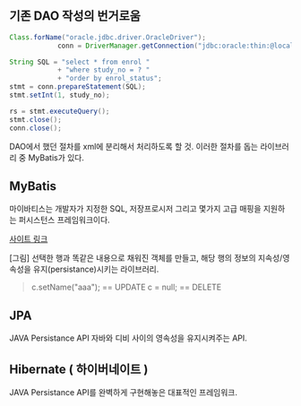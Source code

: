 ## 기존 DAO 작성의 번거로움 

```java
Class.forName("oracle.jdbc.driver.OracleDriver");
			conn = DriverManager.getConnection("jdbc:oracle:thin:@localhost:1521:xe", "username", "password");

String SQL = "select * from enrol " 
			+ "where study_no = ? " 
			+ "order by enrol_status";
stmt = conn.prepareStatement(SQL);
stmt.setInt(1, study_no);

rs = stmt.executeQuery();
stmt.close();
conn.close();
```
DAO에서 했던 절차를 xml에 분리해서 처리하도록 할 것.
이러한 절차를 돕는 라이브러리 중 MyBatis가 있다.

## MyBatis
마이바티스는 개발자가 지정한 SQL, 저장프로시저 그리고 몇가지 고급 매핑을 지원하는 퍼시스턴스 프레임워크이다.

[사이트 링크](http://www.mybatis.org/mybatis-3/ko/index.html)

[그림]
선택한 행과 똑같은 내용으로 채워진 객체를 만들고, 해당 행의 정보의 지속성/영속성을 유지(persistance)시키는 라이브러리.
> c.setName("aaa"); == UPDATE
> c = null; == DELETE

## JPA
JAVA Persistance API
자바와 디비 사이의 영속성을 유지시켜주는 API.

## Hibernate ( 하이버네이트 )
JAVA Persistance API를 완벽하게 구현해놓은 대표적인 프레임워크.

<!--stackedit_data:
eyJoaXN0b3J5IjpbMTc4MTA5MTEyMiwtNzQ5MjEyMzU3LDIwNj
I5OTg1NjNdfQ==
-->